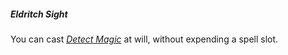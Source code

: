 ##### Eldritch Sight

You can cast _[<span class="spell">Detect Magic</span>](#Detect_Magic_detect_magic)_ at will, without expending a spell slot.
